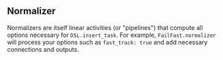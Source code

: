 ## Normalizer

Normalizers are itself linear activities (or "pipelines") that compute all options necessary for `DSL.insert_task`.
For example, `FailFast.normalizer` will process your options such as `fast_track: true` and add necessary connections and outputs.
